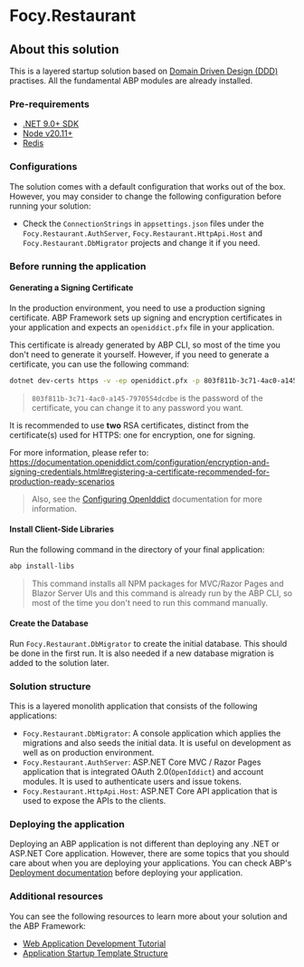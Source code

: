 # Focy.Restaurant

## About this solution

This is a layered startup solution based on [Domain Driven Design (DDD)](https://abp.io/docs/latest/framework/architecture/domain-driven-design) practises. All the fundamental ABP modules are already installed. 

### Pre-requirements

* [.NET 9.0+ SDK](https://dotnet.microsoft.com/download/dotnet)
* [Node v20.11+](https://nodejs.org/en)
* [Redis](https://redis.io/)

### Configurations

The solution comes with a default configuration that works out of the box. However, you may consider to change the following configuration before running your solution:

* Check the `ConnectionStrings` in `appsettings.json` files under the `Focy.Restaurant.AuthServer`, `Focy.Restaurant.HttpApi.Host` and `Focy.Restaurant.DbMigrator` projects and change it if you need.

### Before running the application

#### Generating a Signing Certificate

In the production environment, you need to use a production signing certificate. ABP Framework sets up signing and encryption certificates in your application and expects an `openiddict.pfx` file in your application.

This certificate is already generated by ABP CLI, so most of the time you don't need to generate it yourself. However, if you need to generate a certificate, you can use the following command:

```bash
dotnet dev-certs https -v -ep openiddict.pfx -p 803f811b-3c71-4ac0-a145-7970554dcdbe
```

> `803f811b-3c71-4ac0-a145-7970554dcdbe` is the password of the certificate, you can change it to any password you want.

It is recommended to use **two** RSA certificates, distinct from the certificate(s) used for HTTPS: one for encryption, one for signing.

For more information, please refer to: https://documentation.openiddict.com/configuration/encryption-and-signing-credentials.html#registering-a-certificate-recommended-for-production-ready-scenarios

> Also, see the [Configuring OpenIddict](https://abp.io/docs/latest/deployment/configuring-openiddict#production-environment) documentation for more information.

#### Install Client-Side Libraries

Run the following command in the directory of your final application:

```bash
abp install-libs
```

> This command installs all NPM packages for MVC/Razor Pages and Blazor Server UIs and this command is already run by the ABP CLI, so most of the time you don't need to run this command manually.

#### Create the Database

Run `Focy.Restaurant.DbMigrator` to create the initial database. This should be done in the first run. It is also needed if a new database migration is added to the solution later.

### Solution structure

This is a layered monolith application that consists of the following applications:

* `Focy.Restaurant.DbMigrator`: A console application which applies the migrations and also seeds the initial data. It is useful on development as well as on production environment.
* `Focy.Restaurant.AuthServer`: ASP.NET Core MVC / Razor Pages application that is integrated OAuth 2.0(`OpenIddict`) and account modules. It is used to authenticate users and issue tokens.
* `Focy.Restaurant.HttpApi.Host`: ASP.NET Core API application that is used to expose the APIs to the clients.

### Deploying the application

Deploying an ABP application is not different than deploying any .NET or ASP.NET Core application. However, there are some topics that you should care about when you are deploying your applications. You can check ABP's [Deployment documentation](https://abp.io/docs/latest/deployment) before deploying your application.

### Additional resources

You can see the following resources to learn more about your solution and the ABP Framework:

* [Web Application Development Tutorial](https://abp.io/docs/latest/tutorials/book-store/part-01?UI=Blazor&DB=EF)
* [Application Startup Template Structure](https://abp.io/docs/latest/solution-templates/layered-web-application)
